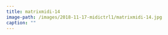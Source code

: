 ```yaml
---
title: matrixmidi-14
image-path: /images/2018-11-17-midictrl1/matrixmidi-14.jpg
caption: ""
---
```

